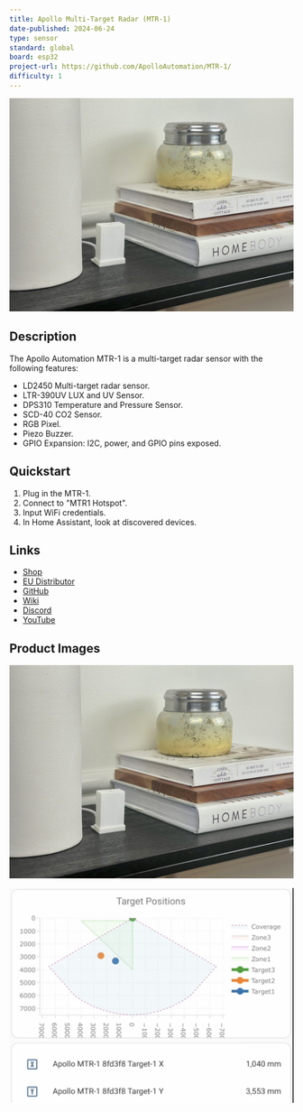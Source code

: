 ```yaml
---
title: Apollo Multi-Target Radar (MTR-1)
date-published: 2024-06-24
type: sensor
standard: global
board: esp32
project-url: https://github.com/ApolloAutomation/MTR-1/
difficulty: 1
---
```


![Apollo MTR-1](Apollo-MTR-1.jpg "Apollo MTR-1")

## Description

The Apollo Automation MTR-1 is a multi-target radar sensor with the following features:

- LD2450 Multi-target radar sensor.
- LTR-390UV LUX and UV Sensor.
- DPS310 Temperature and Pressure Sensor.
- SCD-40 CO2 Sensor.
- RGB Pixel.
- Piezo Buzzer.
- GPIO Expansion: I2C, power, and GPIO pins exposed.

## Quickstart

1. Plug in the MTR-1.
2. Connect to "MTR1 Hotspot".
3. Input WiFi credentials.
4. In Home Assistant, look at discovered devices.

## Links

- [Shop](https://apolloautomation.com/products/mtr-1)
- [EU Distributor](https://opencircuit.shop/brand/apollo-automation)
- [GitHub](https://github.com/ApolloAutomation/MTR-1)
- [Wiki](https://wiki.apolloautomation.com/)
- [Discord](https://discord.gg/mMNgQPyF94)
- [YouTube](https://www.youtube.com/@ApolloAutomation)

## Product Images

![Apollo MTR-1](Apollo-MTR-1.jpg "Apollo MTR-1")

![Apollo MTR-1 Targets](Apollo-MTR-1-Targets.png "Apollo MTR-1 Targets")
